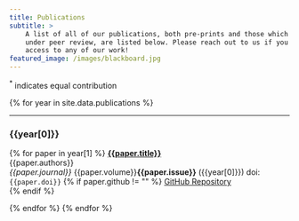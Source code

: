 ```yaml
---
title: Publications
subtitle: >
    A list of all of our publications, both pre-prints and those which have gone
    under peer review, are listed below. Please reach out to us if you don't have
    access to any of our work!
featured_image: /images/blackboard.jpg
---
```


<sup>*</sup> indicates equal contribution

{% for year in site.data.publications %}
<hr/>
<h3>{{year[0]}}</h3>

{% for paper in year[1] %}
<a href="https://doi.org/{{paper.doi}}"><b>{{paper.title}}</b></a><br/>
{{paper.authors}}<br/>
<i>{{paper.journal}}</i> {{paper.volume}}<b>{{paper.issue}}</b> ({{year[0]}}) doi: `{{paper.doi}}`
{% if paper.github != "" %}
<a href={{paper.github}}>GitHub Repository</a><br/>
{% endif %}

{% endfor %}
{% endfor %}


